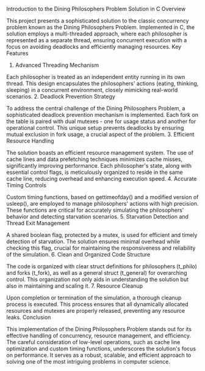 Introduction to the Dining Philosophers Problem Solution in C
Overview

This project presents a sophisticated solution to the classic concurrency problem known as the Dining Philosophers Problem. Implemented in C, the solution employs a multi-threaded approach, where each philosopher is represented as a separate thread, ensuring concurrent execution with a focus on avoiding deadlocks and efficiently managing resources.
Key Features
1. Advanced Threading Mechanism

Each philosopher is treated as an independent entity running in its own thread. This design encapsulates the philosophers' actions (eating, thinking, sleeping) in a concurrent environment, closely mimicking real-world scenarios.
2. Deadlock Prevention Strategy

To address the central challenge of the Dining Philosophers Problem, a sophisticated deadlock prevention mechanism is implemented. Each fork on the table is paired with dual mutexes - one for usage status and another for operational control. This unique setup prevents deadlocks by ensuring mutual exclusion in fork usage, a crucial aspect of the problem.
3. Efficient Resource Handling

The solution boasts an efficient resource management system. The use of cache lines and data prefetching techniques minimizes cache misses, significantly improving performance. Each philosopher's state, along with essential control flags, is meticulously organized to reside in the same cache line, reducing overhead and enhancing execution speed.
4. Accurate Timing Controls

Custom timing functions, based on gettimeofday() and a modified version of usleep(), are employed to manage philosophers' actions with high precision. These functions are critical for accurately simulating the philosophers' behavior and detecting starvation scenarios.
5. Starvation Detection and Thread Exit Management

A shared boolean flag, protected by a mutex, is used for efficient and timely detection of starvation. The solution ensures minimal overhead while checking this flag, crucial for maintaining the responsiveness and reliability of the simulation.
6. Clean and Organized Code Structure

The code is organized with clear struct definitions for philosophers (t_philo) and forks (t_fork), as well as a general struct (t_general) for overarching control. This organization not only aids in understanding the solution but also in maintaining and scaling it.
7. Resource Cleanup

Upon completion or termination of the simulation, a thorough cleanup process is executed. This process ensures that all dynamically allocated resources and mutexes are properly released, preventing any resource leaks.
Conclusion

This implementation of the Dining Philosophers Problem stands out for its effective handling of concurrency, resource management, and efficiency. The careful consideration of low-level operations, such as cache line optimization and custom timing functions, underscores the solution's focus on performance. It serves as a robust, scalable, and efficient approach to solving one of the most intriguing problems in computer science.
